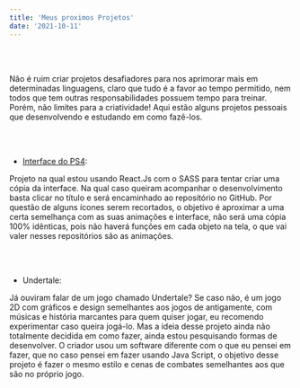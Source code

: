 ```yaml
---
title: 'Meus proximos Projetos'
date: '2021-10-11'
---
```

<br></br>

Não é ruim criar projetos desafiadores para nos aprimorar mais em determinadas linguagens, claro que tudo é a favor ao tempo permitido, nem todos que tem outras responsabilidades possuem tempo para treinar. Porém, não limites para a criatividade! Aqui estão alguns projetos pessoais que desenvolvendo e estudando em como fazê-los. 

<br><br> 

 
 

- [Interface do PS4](https://github.com/Kaue-LS/Copia-interface-do-PS4.git):                                                                               

Projeto na qual estou usando React.Js com o SASS para tentar criar uma cópia da interface. Na qual caso queiram acompanhar o desenvolvimento basta clicar no título e será encaminhado ao repositório no GitHub. Por questão de alguns ícones serem recortados, o objetivo é aproximar a uma certa semelhança com as suas animações e interface, não será uma cópia 100% idênticas, pois não haverá funções em cada objeto na tela, o que vai valer nesses repositórios são as animações. 

<br><br> 

- Undertale:                                                                                                                                                  

Já ouviram falar de um jogo chamado Undertale? Se caso não, é um jogo 2D com gráficos e design semelhantes aos jogos de antigamente, com músicas e história marcantes para quem quiser jogar, eu recomendo experimentar caso queira jogá-lo. Mas a ideia desse projeto ainda não totalmente decidida em como fazer, ainda estou pesquisando formas de desenvolver. O criador usou um software diferente com o que eu pensei em fazer, que no caso pensei em fazer usando Java Script, o objetivo desse projeto é fazer o mesmo estilo e cenas de combates semelhantes aos que são no próprio jogo. 

 